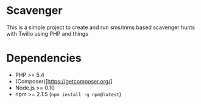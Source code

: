 Scavenger
========

This is a simple project to create and run sms/mms based scavenger hunts with Twilio using PHP and things

# Dependencies

* PHP >= 5.4
* (Composer)[https://getcomposer.org/]
* Node.js >= 0.10
* npm >= 2.1.5 (`npm install -g npm@latest`)